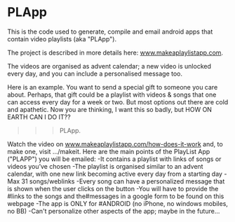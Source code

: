 # PLApp
This is the code used to generate, compile and email android apps that contain video playlists (aka "PLApp"). 

The project is described in more details here: www.makeaplaylistapp.com.

The videos are organised as advent calendar; a new video is unlocked every day, and you can include a personalised message too.

Here is an example.
You want to send a special gift to someone you care about. Perhaps, that gift could be a playlist with videos & songs that one can access every day for a week or two. 
But most options out there are cold and apathetic. 
Now you are thinking, I want this so badly, but HOW ON EARTH CAN I DO IT?? 

>>> PLApp.

Watch the video on www.makeaplaylistapp.com/how-does-it-work and, to make one, visit .../makeit.
Here are the main points of the PlayList App ("PLAPP") you will be emailed:
-It contains a playlist with links of songs or videos you’ve chosen
-The playlist is organised similar to an advent calendar, with one new link becoming active every day from a starting day
-Max 31 songs/weblinks
-Every song can have a personalized message that is shown when the user clicks on the button
-You will have to provide the #links to the songs and the#messages in a google form to be found on this webpage
-The app is ONLY for #ANDROID (no iPhone, no windows mobiles, no BB)
-Can't personalize other aspects of the app; maybe in the future...
